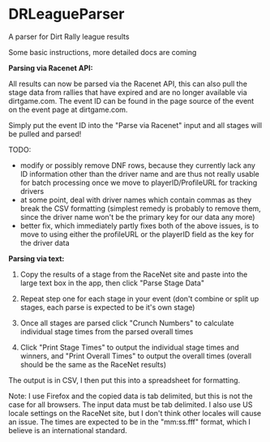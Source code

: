 # DRLeagueParser
A parser for Dirt Rally league results

Some basic instructions, more detailed docs are coming

**Parsing via Racenet API:**

All results can now be parsed via the Racenet API, this can also pull the stage data from rallies that have expired and are no longer available via dirtgame.com. The event ID can be found in the page source of the event on the event page at dirtgame.com.

Simply put the event ID into the "Parse via Racenet" input and all stages will be pulled and parsed!


TODO:
* modify or possibly remove DNF rows, because they currently lack any ID information other than the driver name and are thus not really usable for batch processing once we move to playerID/ProfileURL for tracking drivers
* at some point, deal with driver names which contain commas as they break the CSV formatting (simplest remedy is probably to remove them, since the driver name won't be the primary key for our data any more)
* better fix, which immediately partly fixes both of the above issues, is to move to using either the profileURL or the playerID field as the key for the driver data


**Parsing via text:**

1) Copy the results of a stage from the RaceNet site and paste into the large text box in the app, then click "Parse Stage Data"

2) Repeat step one for each stage in your event (don't combine or split up stages, each parse is expected to be it's own stage)

3) Once all stages are parsed click "Crunch Numbers" to calculate individual stage times from the parsed overall times

4) Click "Print Stage Times" to output the individual stage times and winners, and "Print Overall Times" to output the overall times (overall should be the same as the RaceNet results)

The output is in CSV, I then put this into a spreadsheet for formatting.

Note: I use Firefox and the copied data is tab delimited, but this is not the case for all browsers. The input data must be tab delimited. I also use US locale settings on the RaceNet site, but I don't think other locales will cause an issue. The times are expected to be in the "mm:ss.fff" format, which I believe is an international standard.
